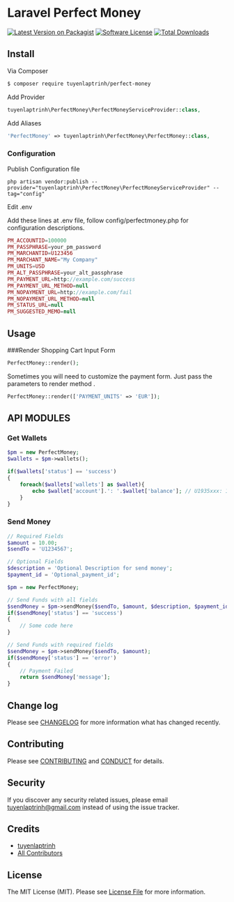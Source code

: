 # Laravel Perfect Money

[![Latest Version on Packagist][ico-version]][link-packagist]
[![Software License][ico-license]](LICENSE.md)
[![Total Downloads][ico-downloads]][link-downloads]

## Install

Via Composer

``` bash
$ composer require tuyenlaptrinh/perfect-money
```

Add Provider

``` php
tuyenlaptrinh\PerfectMoney\PerfectMoneyServiceProvider::class,
```

Add Aliases

``` php
'PerfectMoney' => tuyenlaptrinh\PerfectMoney\PerfectMoney::class,
```

### Configuration

Publish Configuration file
```
php artisan vendor:publish --provider="tuyenlaptrinh\PerfectMoney\PerfectMoneyServiceProvider" --tag="config"
```

Edit .env

Add these lines at .env file, follow config/perfectmoney.php for configuration descriptions.
``` php
PM_ACCOUNTID=100000
PM_PASSPHRASE=your_pm_password
PM_MARCHANTID=U123456
PM_MARCHANT_NAME="My Company"
PM_UNITS=USD
PM_ALT_PASSPHRASE=your_alt_passphrase
PM_PAYMENT_URL=http://example.com/success
PM_PAYMENT_URL_METHOD=null
PM_NOPAYMENT_URL=http://example.com/fail
PM_NOPAYMENT_URL_METHOD=null
PM_STATUS_URL=null
PM_SUGGESTED_MEMO=null
```

## Usage

###Render Shopping Cart Input Form

``` php
PerfectMoney::render();
```

Sometimes you will need to customize the payment form. Just pass the parameters to render method .

``` php
PerfectMoney::render(['PAYMENT_UNITS' => 'EUR']);
```

## API MODULES
### Get Wallets
``` php
$pm = new PerfectMoney;
$wallets = $pm->wallets();

if($wallets['status'] == 'success')
{
    foreach($wallets['wallets'] as $wallet){
        echo $wallet['account'].': '.$wallet['balance']; // U1935xxx: 10.00
    }
}
```

### Send Money
``` php
// Required Fields
$amount = 10.00;
$sendTo = 'U1234567';

// Optional Fields
$description = 'Optional Description for send money';
$payment_id = 'Optional_payment_id';

$pm = new PerfectMoney;

// Send Funds with all fields
$sendMoney = $pm->sendMoney($sendTo, $amount, $description, $payment_id);
if($sendMoney['status'] == 'success')
{
	// Some code here
}

// Send Funds with required fields
$sendMoney = $pm->sendMoney($sendTo, $amount);
if($sendMoney['status'] == 'error')
{
	// Payment Failed
	return $sendMoney['message'];
}
```

## Change log

Please see [CHANGELOG](CHANGELOG.md) for more information what has changed recently.

## Contributing

Please see [CONTRIBUTING](CONTRIBUTING.md) and [CONDUCT](CONDUCT.md) for details.

## Security

If you discover any security related issues, please email tuyenlaptrinh@gmail.com instead of using the issue tracker.

## Credits

- [tuyenlaptrinh][link-author]
- [All Contributors][link-contributors]

## License

The MIT License (MIT). Please see [License File](LICENSE.md) for more information.

[ico-version]: https://img.shields.io/packagist/v/tuyenlaptrinh/perfect-money.svg?style=flat-square
[ico-license]: https://img.shields.io/badge/license-MIT-brightgreen.svg?style=flat-square
[ico-downloads]: https://img.shields.io/packagist/dt/tuyenlaptrinh/perfect-money.svg?style=flat-square

[link-packagist]: https://packagist.org/packages/tuyenlaptrinh/perfect-money
[link-downloads]: https://packagist.org/packages/tuyenlaptrinh/perfect-money
[link-author]: https://github.com/tuyenlaptrinh
[link-contributors]: ../../contributors